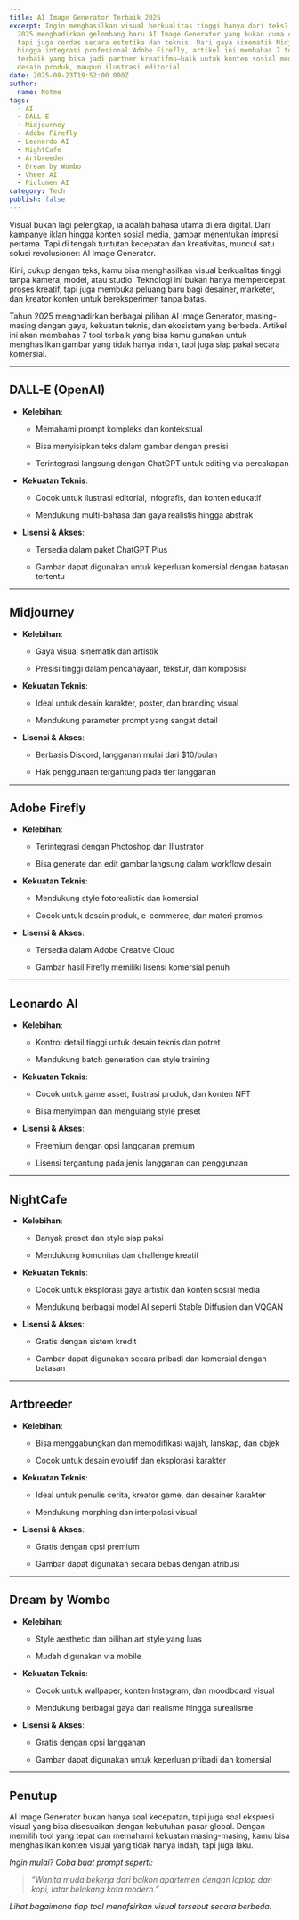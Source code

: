 ```yaml
---
title: AI Image Generator Terbaik 2025
excerpt: Ingin menghasilkan visual berkualitas tinggi hanya dari teks? Tahun
  2025 menghadirkan gelombang baru AI Image Generator yang bukan cuma cepat,
  tapi juga cerdas secara estetika dan teknis. Dari gaya sinematik Midjourney
  hingga integrasi profesional Adobe Firefly, artikel ini membahas 7 tool
  terbaik yang bisa jadi partner kreatifmu—baik untuk konten sosial media,
  desain produk, maupun ilustrasi editorial.
date: 2025-08-23T19:52:00.000Z
author:
  name: Notme
tags:
  - AI
  - DALL-E
  - Midjourney
  - Adobe Firefly
  - Leonardo AI
  - NightCafe
  - Artbreeder
  - Dream by Wombo
  - Vheer AI
  - Piclumen AI
category: Tech
publish: false
---
```

Visual bukan lagi pelengkap, ia adalah bahasa utama di era digital. Dari kampanye iklan hingga konten sosial media, gambar menentukan impresi pertama. Tapi di tengah tuntutan kecepatan dan kreativitas, muncul satu solusi revolusioner: AI Image Generator.

Kini, cukup dengan teks, kamu bisa menghasilkan visual berkualitas tinggi tanpa kamera, model, atau studio. Teknologi ini bukan hanya mempercepat proses kreatif, tapi juga membuka peluang baru bagi desainer, marketer, dan kreator konten untuk bereksperimen tanpa batas.

Tahun 2025 menghadirkan berbagai pilihan AI Image Generator, masing-masing dengan gaya, kekuatan teknis, dan ekosistem yang berbeda. Artikel ini akan membahas 7 tool terbaik yang bisa kamu gunakan untuk menghasilkan gambar yang tidak hanya indah, tapi juga siap pakai secara komersial.

* * *

## DALL-E (OpenAI)

*   **Kelebihan**:
    
    *   Memahami prompt kompleks dan kontekstual
        
    *   Bisa menyisipkan teks dalam gambar dengan presisi
        
    *   Terintegrasi langsung dengan ChatGPT untuk editing via percakapan
        
*   **Kekuatan Teknis**:
    
    *   Cocok untuk ilustrasi editorial, infografis, dan konten edukatif
        
    *   Mendukung multi-bahasa dan gaya realistis hingga abstrak
        
*   **Lisensi & Akses**:
    
    *   Tersedia dalam paket ChatGPT Plus
        
    *   Gambar dapat digunakan untuk keperluan komersial dengan batasan tertentu
        

* * *

## Midjourney

*   **Kelebihan**:
    
    *   Gaya visual sinematik dan artistik
        
    *   Presisi tinggi dalam pencahayaan, tekstur, dan komposisi
        
*   **Kekuatan Teknis**:
    
    *   Ideal untuk desain karakter, poster, dan branding visual
        
    *   Mendukung parameter prompt yang sangat detail
        
*   **Lisensi & Akses**:
    
    *   Berbasis Discord, langganan mulai dari $10/bulan
        
    *   Hak penggunaan tergantung pada tier langganan
        

* * *

## Adobe Firefly

*   **Kelebihan**:
    
    *   Terintegrasi dengan Photoshop dan Illustrator
        
    *   Bisa generate dan edit gambar langsung dalam workflow desain
        
*   **Kekuatan Teknis**:
    
    *   Mendukung style fotorealistik dan komersial
        
    *   Cocok untuk desain produk, e-commerce, dan materi promosi
        
*   **Lisensi & Akses**:
    
    *   Tersedia dalam Adobe Creative Cloud
        
    *   Gambar hasil Firefly memiliki lisensi komersial penuh
        

* * *

## Leonardo AI

*   **Kelebihan**:
    
    *   Kontrol detail tinggi untuk desain teknis dan potret
        
    *   Mendukung batch generation dan style training
        
*   **Kekuatan Teknis**:
    
    *   Cocok untuk game asset, ilustrasi produk, dan konten NFT
        
    *   Bisa menyimpan dan mengulang style preset
        
*   **Lisensi & Akses**:
    
    *   Freemium dengan opsi langganan premium
        
    *   Lisensi tergantung pada jenis langganan dan penggunaan
        

* * *

## NightCafe

*   **Kelebihan**:
    
    *   Banyak preset dan style siap pakai
        
    *   Mendukung komunitas dan challenge kreatif
        
*   **Kekuatan Teknis**:
    
    *   Cocok untuk eksplorasi gaya artistik dan konten sosial media
        
    *   Mendukung berbagai model AI seperti Stable Diffusion dan VQGAN
        
*   **Lisensi & Akses**:
    
    *   Gratis dengan sistem kredit
        
    *   Gambar dapat digunakan secara pribadi dan komersial dengan batasan
        

* * *

## Artbreeder

*   **Kelebihan**:
    
    *   Bisa menggabungkan dan memodifikasi wajah, lanskap, dan objek
        
    *   Cocok untuk desain evolutif dan eksplorasi karakter
        
*   **Kekuatan Teknis**:
    
    *   Ideal untuk penulis cerita, kreator game, dan desainer karakter
        
    *   Mendukung morphing dan interpolasi visual
        
*   **Lisensi & Akses**:
    
    *   Gratis dengan opsi premium
        
    *   Gambar dapat digunakan secara bebas dengan atribusi
        

* * *

## Dream by Wombo

*   **Kelebihan**:
    
    *   Style aesthetic dan pilihan art style yang luas
        
    *   Mudah digunakan via mobile
        
*   **Kekuatan Teknis**:
    
    *   Cocok untuk wallpaper, konten Instagram, dan moodboard visual
        
    *   Mendukung berbagai gaya dari realisme hingga surealisme
        
*   **Lisensi & Akses**:
    
    *   Gratis dengan opsi langganan
        
    *   Gambar dapat digunakan untuk keperluan pribadi dan komersial
        

* * *

## Penutup

AI Image Generator bukan hanya soal kecepatan, tapi juga soal ekspresi visual yang bisa disesuaikan dengan kebutuhan pasar global. Dengan memilih tool yang tepat dan memahami kekuatan masing-masing, kamu bisa menghasilkan konten visual yang tidak hanya indah, tapi juga laku.

_Ingin mulai? Coba buat prompt seperti:_

> _“Wanita muda bekerja dari balkon apartemen dengan laptop dan kopi, latar belakang kota modern.”_

_Lihat bagaimana tiap tool menafsirkan visual tersebut secara berbeda._